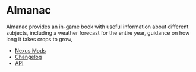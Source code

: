 # Almanac

Almanac provides an in-game book with useful information about different subjects,
including a weather forecast for the entire year, guidance on how long it takes
crops to grow, 

* [Nexus Mods](https://www.nexusmods.com/stardewvalley/mods/11022)
* [Changelog](https://github.com/KhloeLeclair/StardewMods/blob/main/Almanac/CHANGELOG.md)
* [API](https://github.com/KhloeLeclair/StardewMods/blob/main/Almanac/ModAPI.cs)
